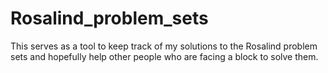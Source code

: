 # Rosalind_problem_sets

This serves as a tool to keep track of my solutions to the Rosalind problem sets and hopefully help other people who are facing a block to solve them.
